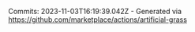 Commits: 2023-11-03T16:19:39.042Z - Generated via https://github.com/marketplace/actions/artificial-grass
<br>
